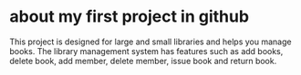 # about my first project in github
This project is designed for large and small libraries and helps you manage books. The library management system has features such as add books, delete book, add member, delete member, issue book and return book.
